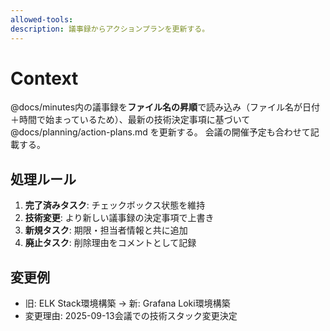 ```yaml
---
allowed-tools:
description: 議事録からアクションプランを更新する。
---
```


# Context

@docs/minutes内の議事録を**ファイル名の昇順**で読み込み（ファイル名が日付＋時間で始まっているため）、最新の技術決定事項に基づいて @docs/planning/action-plans.md を更新する。
会議の開催予定も合わせて記載する。

## 処理ルール

1. **完了済みタスク**: チェックボックス状態を維持
2. **技術変更**: より新しい議事録の決定事項で上書き
3. **新規タスク**: 期限・担当者情報と共に追加
4. **廃止タスク**: 削除理由をコメントとして記録

## 変更例

- 旧: ELK Stack環境構築 → 新: Grafana Loki環境構築
- 変更理由: 2025-09-13会議での技術スタック変更決定
